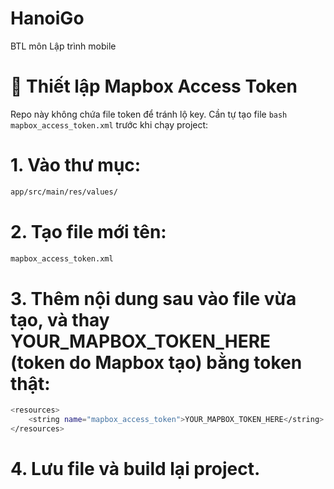 # HanoiGo
BTL môn Lập trình mobile
# 🔑 Thiết lập Mapbox Access Token
Repo này không chứa file token để tránh lộ key. Cần tự tạo file  ```bash mapbox_access_token.xml``` trước khi chạy project:
# 1. Vào thư mục:
```bash
app/src/main/res/values/
```
# 2. Tạo file mới tên:
```bash
mapbox_access_token.xml
```
# 3. Thêm nội dung sau vào file vừa tạo, và thay YOUR_MAPBOX_TOKEN_HERE (token do Mapbox tạo) bằng token thật:
```bash
<resources>
    <string name="mapbox_access_token">YOUR_MAPBOX_TOKEN_HERE</string>
</resources>
```
# 4. Lưu file và build lại project.
